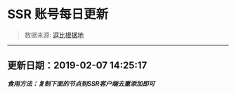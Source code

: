 # SSR 账号每日更新 
> 数据来源: [逗比根据地](https://doub.io/sszhfx/) 
----------------------------------------------
## 更新日期：2019-02-07 14:25:17 
***食用方法：复制下面的节点到SSR客户端去重添加即可***

 
